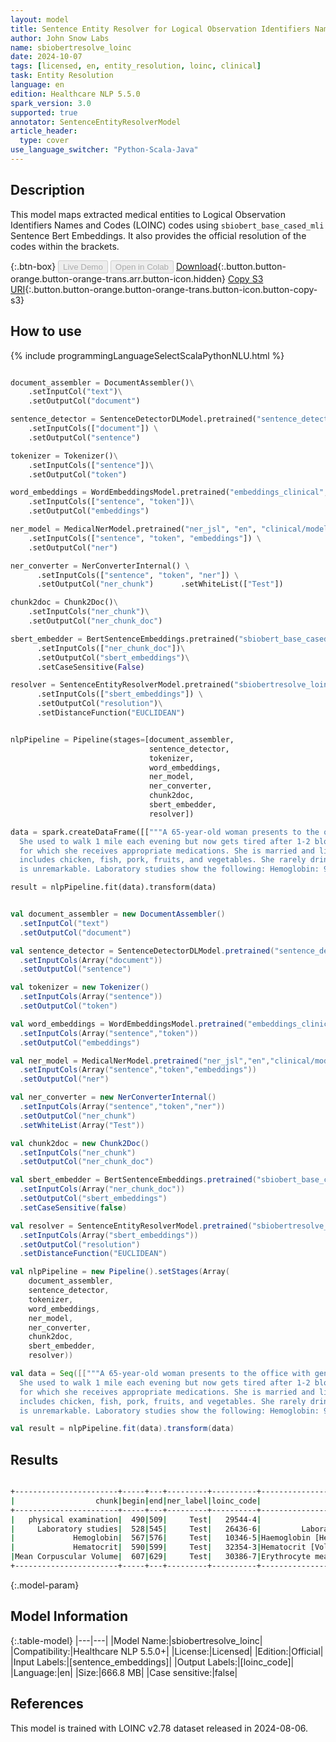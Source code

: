 ```yaml
---
layout: model
title: Sentence Entity Resolver for Logical Observation Identifiers Names and Codes (LOINC) codes
author: John Snow Labs
name: sbiobertresolve_loinc
date: 2024-10-07
tags: [licensed, en, entity_resolution, loinc, clinical]
task: Entity Resolution
language: en
edition: Healthcare NLP 5.5.0
spark_version: 3.0
supported: true
annotator: SentenceEntityResolverModel
article_header:
  type: cover
use_language_switcher: "Python-Scala-Java"
---
```


## Description

This model maps extracted medical entities to Logical Observation Identifiers Names and Codes (LOINC) codes using `sbiobert_base_cased_mli` Sentence Bert Embeddings.
It also provides the official resolution of the codes within the brackets.

{:.btn-box}
<button class="button button-orange" disabled>Live Demo</button>
<button class="button button-orange" disabled>Open in Colab</button>
[Download](https://s3.amazonaws.com/auxdata.johnsnowlabs.com/clinical/models/sbiobertresolve_loinc_en_5.5.0_3.0_1728321808601.zip){:.button.button-orange.button-orange-trans.arr.button-icon.hidden}
[Copy S3 URI](s3://auxdata.johnsnowlabs.com/clinical/models/sbiobertresolve_loinc_en_5.5.0_3.0_1728321808601.zip){:.button.button-orange.button-orange-trans.button-icon.button-copy-s3}

## How to use



<div class="tabs-box" markdown="1">
{% include programmingLanguageSelectScalaPythonNLU.html %}
	
```python

document_assembler = DocumentAssembler()\
	.setInputCol("text")\
	.setOutputCol("document")

sentence_detector = SentenceDetectorDLModel.pretrained("sentence_detector_dl_healthcare", "en", "clinical/models") \
	.setInputCols(["document"]) \
	.setOutputCol("sentence")

tokenizer = Tokenizer()\
	.setInputCols(["sentence"])\
	.setOutputCol("token")

word_embeddings = WordEmbeddingsModel.pretrained("embeddings_clinical", "en", "clinical/models")\
	.setInputCols(["sentence", "token"])\
	.setOutputCol("embeddings")

ner_model = MedicalNerModel.pretrained("ner_jsl", "en", "clinical/models") \
	.setInputCols(["sentence", "token", "embeddings"]) \
	.setOutputCol("ner")

ner_converter = NerConverterInternal() \
 	  .setInputCols(["sentence", "token", "ner"]) \
	  .setOutputCol("ner_chunk")	  .setWhiteList(["Test"])

chunk2doc = Chunk2Doc()\
  	.setInputCols("ner_chunk")\
  	.setOutputCol("ner_chunk_doc")

sbert_embedder = BertSentenceEmbeddings.pretrained("sbiobert_base_cased_mli","en","clinical/models")\
	  .setInputCols(["ner_chunk_doc"])\
	  .setOutputCol("sbert_embeddings")\
	  .setCaseSensitive(False)

resolver = SentenceEntityResolverModel.pretrained("sbiobertresolve_loinc","en", "clinical/models") \
	  .setInputCols(["sbert_embeddings"]) \
	  .setOutputCol("resolution")\
	  .setDistanceFunction("EUCLIDEAN")


nlpPipeline = Pipeline(stages=[document_assembler,
                               sentence_detector,
                               tokenizer,
                               word_embeddings,
                               ner_model,
                               ner_converter,
                               chunk2doc,
                               sbert_embedder,
                               resolver])

data = spark.createDataFrame([["""A 65-year-old woman presents to the office with generalized fatigue for the last 4 months.
  She used to walk 1 mile each evening but now gets tired after 1-2 blocks. She has a history of Crohn disease and hypertension
  for which she receives appropriate medications. She is married and lives with her husband. She eats a balanced diet that
  includes chicken, fish, pork, fruits, and vegetables. She rarely drinks alcohol and denies tobacco use. A physical examination
  is unremarkable. Laboratory studies show the following: Hemoglobin: 9.8g/dL, Hematocrit: 32%, Mean Corpuscular Volume: 110 μm3"""]]).toDF("text")

result = nlpPipeline.fit(data).transform(data)

```
```scala

val document_assembler = new DocumentAssembler()
  .setInputCol("text")
  .setOutputCol("document")

val sentence_detector = SentenceDetectorDLModel.pretrained("sentence_detector_dl_healthcare","en","clinical/models")
  .setInputCols(Array("document"))
  .setOutputCol("sentence")

val tokenizer = new Tokenizer()
  .setInputCols(Array("sentence"))
  .setOutputCol("token")

val word_embeddings = WordEmbeddingsModel.pretrained("embeddings_clinical","en","clinical/models")
  .setInputCols(Array("sentence","token"))
  .setOutputCol("embeddings")

val ner_model = MedicalNerModel.pretrained("ner_jsl","en","clinical/models")
  .setInputCols(Array("sentence","token","embeddings"))
  .setOutputCol("ner")

val ner_converter = new NerConverterInternal()
  .setInputCols(Array("sentence","token","ner"))
  .setOutputCol("ner_chunk")
  .setWhiteList(Array("Test"))

val chunk2doc = new Chunk2Doc()
  .setInputCols("ner_chunk")
  .setOutputCol("ner_chunk_doc")

val sbert_embedder = BertSentenceEmbeddings.pretrained("sbiobert_base_cased_mli","en","clinical/models")
  .setInputCols(Array("ner_chunk_doc"))
  .setOutputCol("sbert_embeddings")
  .setCaseSensitive(false)

val resolver = SentenceEntityResolverModel.pretrained("sbiobertresolve_loinc","en","clinical/models")
  .setInputCols(Array("sbert_embeddings"))
  .setOutputCol("resolution")
  .setDistanceFunction("EUCLIDEAN")

val nlpPipeline = new Pipeline().setStages(Array(
    document_assembler,
    sentence_detector,
    tokenizer,
    word_embeddings,
    ner_model,
    ner_converter,
    chunk2doc,
    sbert_embedder,
    resolver))

val data = Seq([["""A 65-year-old woman presents to the office with generalized fatigue for the last 4 months.
  She used to walk 1 mile each evening but now gets tired after 1-2 blocks. She has a history of Crohn disease and hypertension
  for which she receives appropriate medications. She is married and lives with her husband. She eats a balanced diet that
  includes chicken, fish, pork, fruits, and vegetables. She rarely drinks alcohol and denies tobacco use. A physical examination
  is unremarkable. Laboratory studies show the following: Hemoglobin: 9.8g/dL, Hematocrit: 32%, Mean Corpuscular Volume: 110 μm3"""]]).toDF("text")

val result = nlpPipeline.fit(data).transform(data)

```
</div>

## Results

```bash

+-----------------------+-----+---+---------+----------+------------------------------------------------------------+------------------------------------------------------------+------------------------------------------------------------+------------------------------------------------------------+
|                  chunk|begin|end|ner_label|loinc_code|                                                 description|                                                 resolutions|                                                   all_codes|                                                  aux_labels|
+-----------------------+-----+---+---------+----------+------------------------------------------------------------+------------------------------------------------------------+------------------------------------------------------------+------------------------------------------------------------+
|   physical examination|  490|509|     Test|   29544-4|                       Physical findings [Physical findings]|Physical findings [Physical findings]:::Physical exam by ...|29544-4:::55286-9:::11435-5:::11384-5:::29545-1:::8709-8:...|ACTIVE:::ACTIVE:::ACTIVE:::ACTIVE:::ACTIVE:::ACTIVE:::ACT...|
|     Laboratory studies|  528|545|     Test|   26436-6|         Laboratory studies (set) [Laboratory studies (set)]|Laboratory studies (set) [Laboratory studies (set)]:::Lab...|26436-6:::52482-7:::11502-2:::34075-2:::100455-5:::85069-...|ACTIVE:::DISCOURAGED:::ACTIVE:::ACTIVE:::ACTIVE:::ACTIVE:...|
|             Hemoglobin|  567|576|     Test|   10346-5|Haemoglobin [Hemoglobin A [Units/volume] in Blood by Elec...|Haemoglobin [Hemoglobin A [Units/volume] in Blood by Elec...|10346-5:::15082-1:::11559-2:::2030-5:::34618-9:::38896-7:...|ACTIVE:::ACTIVE:::ACTIVE:::ACTIVE:::ACTIVE:::ACTIVE:::ACT...|
|             Hematocrit|  590|599|     Test|   32354-3|Hematocrit [Volume Fraction] of Arterial blood [Hematocri...|Hematocrit [Volume Fraction] of Arterial blood [Hematocri...|32354-3:::20570-8:::11153-4:::13508-7:::104874-3:::42908-...|ACTIVE:::ACTIVE:::ACTIVE:::ACTIVE:::ACTIVE:::ACTIVE:::ACT...|
|Mean Corpuscular Volume|  607|629|     Test|   30386-7|Erythrocyte mean corpuscular diameter [Length] [Erythrocy...|Erythrocyte mean corpuscular diameter [Length] [Erythrocy...|30386-7:::101864-7:::20161-6:::18033-1:::19853-1:::101150...|ACTIVE:::ACTIVE:::ACTIVE:::ACTIVE:::ACTIVE:::ACTIVE:::ACT...|
+-----------------------+-----+---+---------+----------+------------------------------------------------------------+------------------------------------------------------------+------------------------------------------------------------+------------------------------------------------------------+

```

{:.model-param}
## Model Information

{:.table-model}
|---|---|
|Model Name:|sbiobertresolve_loinc|
|Compatibility:|Healthcare NLP 5.5.0+|
|License:|Licensed|
|Edition:|Official|
|Input Labels:|[sentence_embeddings]|
|Output Labels:|[loinc_code]|
|Language:|en|
|Size:|666.8 MB|
|Case sensitive:|false|

## References
This model is trained with LOINC v2.78 dataset released in 2024-08-06.
